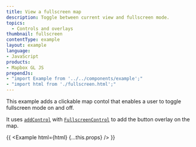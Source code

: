 ```yaml
---
title: View a fullscreen map
description: Toggle between current view and fullscreen mode.
topics:
  - Controls and overlays
thumbnail: fullscreen
contentType: example
layout: example
language:
- JavaScript
products:
- Mapbox GL JS
prependJs:
- "import Example from '../../components/example';"
- "import html from './fullscreen.html';"
---
```


This example adds a clickable map contol that enables a user to toggle fullscreen mode on and off.

It uses [`addControl`](https://docs.mapbox.com/mapbox-gl-js/api/map/#map#addcontrol) with [`FullscreenControl`](https://docs.mapbox.com/mapbox-gl-js/api/markers/#fullscreencontrol) to add the button overlay on the map.

{{ <Example html={html} {...this.props} /> }}
